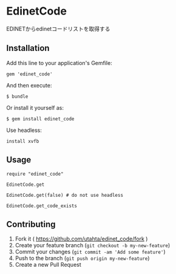 # EdinetCode

EDINETからedinetコードリストを取得する

## Installation

Add this line to your application's Gemfile:

    gem 'edinet_code'

And then execute:

    $ bundle

Or install it yourself as:

    $ gem install edinet_code

Use headless:
    
    install xvfb

## Usage

    require "edinet_code"

    EdinetCode.get

    EdinetCode.get(false) # do not use headless

    EdinetCode.get_code_exists

## Contributing

1. Fork it ( https://github.com/utahta/edinet_code/fork )
2. Create your feature branch (`git checkout -b my-new-feature`)
3. Commit your changes (`git commit -am 'Add some feature'`)
4. Push to the branch (`git push origin my-new-feature`)
5. Create a new Pull Request
